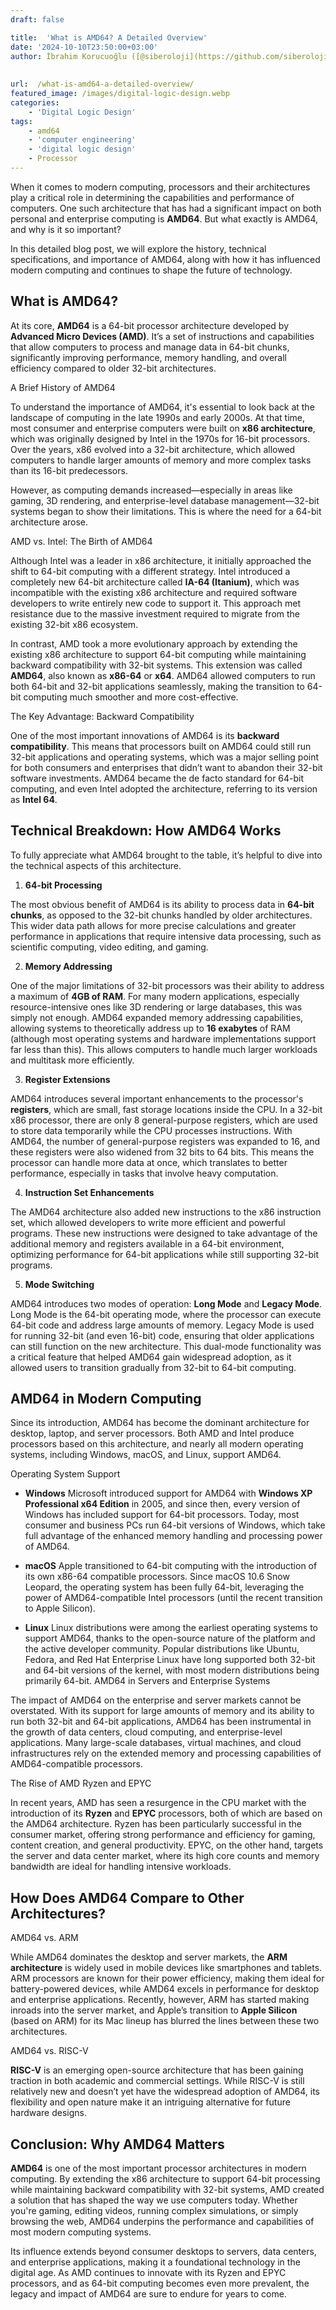 ```yaml
---
draft: false

title:  'What is AMD64? A Detailed Overview'
date: '2024-10-10T23:50:00+03:00'
author: İbrahim Korucuoğlu ([@siberoloji](https://github.com/siberoloji))
 
 
url:  /what-is-amd64-a-detailed-overview/ 
featured_image: /images/digital-logic-design.webp
categories:
    - 'Digital Logic Design'
tags:
    - amd64
    - 'computer engineering'
    - 'digital logic design'
    - Processor
---
```

When it comes to modern computing, processors and their architectures play a critical role in determining the capabilities and performance of computers. One such architecture that has had a significant impact on both personal and enterprise computing is **AMD64**. But what exactly is AMD64, and why is it so important?

In this detailed blog post, we will explore the history, technical specifications, and importance of AMD64, along with how it has influenced modern computing and continues to shape the future of technology.

## What is AMD64?

At its core, **AMD64** is a 64-bit processor architecture developed by **Advanced Micro Devices (AMD)**. It’s a set of instructions and capabilities that allow computers to process and manage data in 64-bit chunks, significantly improving performance, memory handling, and overall efficiency compared to older 32-bit architectures.

A Brief History of AMD64

To understand the importance of AMD64, it's essential to look back at the landscape of computing in the late 1990s and early 2000s. At that time, most consumer and enterprise computers were built on **x86 architecture**, which was originally designed by Intel in the 1970s for 16-bit processors. Over the years, x86 evolved into a 32-bit architecture, which allowed computers to handle larger amounts of memory and more complex tasks than its 16-bit predecessors.

However, as computing demands increased—especially in areas like gaming, 3D rendering, and enterprise-level database management—32-bit systems began to show their limitations. This is where the need for a 64-bit architecture arose.

AMD vs. Intel: The Birth of AMD64

Although Intel was a leader in x86 architecture, it initially approached the shift to 64-bit computing with a different strategy. Intel introduced a completely new 64-bit architecture called **IA-64 (Itanium)**, which was incompatible with the existing x86 architecture and required software developers to write entirely new code to support it. This approach met resistance due to the massive investment required to migrate from the existing 32-bit x86 ecosystem.

In contrast, AMD took a more evolutionary approach by extending the existing x86 architecture to support 64-bit computing while maintaining backward compatibility with 32-bit systems. This extension was called **AMD64**, also known as **x86-64** or **x64**. AMD64 allowed computers to run both 64-bit and 32-bit applications seamlessly, making the transition to 64-bit computing much smoother and more cost-effective.

The Key Advantage: Backward Compatibility

One of the most important innovations of AMD64 is its **backward compatibility**. This means that processors built on AMD64 could still run 32-bit applications and operating systems, which was a major selling point for both consumers and enterprises that didn’t want to abandon their 32-bit software investments. AMD64 became the de facto standard for 64-bit computing, and even Intel adopted the architecture, referring to its version as **Intel 64**.

## Technical Breakdown: How AMD64 Works

To fully appreciate what AMD64 brought to the table, it’s helpful to dive into the technical aspects of this architecture.

1. **64-bit Processing**

The most obvious benefit of AMD64 is its ability to process data in **64-bit chunks**, as opposed to the 32-bit chunks handled by older architectures. This wider data path allows for more precise calculations and greater performance in applications that require intensive data processing, such as scientific computing, video editing, and gaming.

2. **Memory Addressing**

One of the major limitations of 32-bit processors was their ability to address a maximum of **4GB of RAM**. For many modern applications, especially resource-intensive ones like 3D rendering or large databases, this was simply not enough. AMD64 expanded memory addressing capabilities, allowing systems to theoretically address up to **16 exabytes** of RAM (although most operating systems and hardware implementations support far less than this). This allows computers to handle much larger workloads and multitask more efficiently.

3. **Register Extensions**

AMD64 introduces several important enhancements to the processor's **registers**, which are small, fast storage locations inside the CPU. In a 32-bit x86 processor, there are only 8 general-purpose registers, which are used to store data temporarily while the CPU processes instructions. With AMD64, the number of general-purpose registers was expanded to 16, and these registers were also widened from 32 bits to 64 bits. This means the processor can handle more data at once, which translates to better performance, especially in tasks that involve heavy computation.

4. **Instruction Set Enhancements**

The AMD64 architecture also added new instructions to the x86 instruction set, which allowed developers to write more efficient and powerful programs. These new instructions were designed to take advantage of the additional memory and registers available in a 64-bit environment, optimizing performance for 64-bit applications while still supporting 32-bit programs.

5. **Mode Switching**

AMD64 introduces two modes of operation: **Long Mode** and **Legacy Mode**. Long Mode is the 64-bit operating mode, where the processor can execute 64-bit code and address large amounts of memory. Legacy Mode is used for running 32-bit (and even 16-bit) code, ensuring that older applications can still function on the new architecture. This dual-mode functionality was a critical feature that helped AMD64 gain widespread adoption, as it allowed users to transition gradually from 32-bit to 64-bit computing.

## AMD64 in Modern Computing

Since its introduction, AMD64 has become the dominant architecture for desktop, laptop, and server processors. Both AMD and Intel produce processors based on this architecture, and nearly all modern operating systems, including Windows, macOS, and Linux, support AMD64.

Operating System Support
* **Windows** Microsoft introduced support for AMD64 with **Windows XP Professional x64 Edition** in 2005, and since then, every version of Windows has included support for 64-bit processors. Today, most consumer and business PCs run 64-bit versions of Windows, which take full advantage of the enhanced memory handling and processing power of AMD64.

* **macOS** Apple transitioned to 64-bit computing with the introduction of its own x86-64 compatible processors. Since macOS 10.6 Snow Leopard, the operating system has been fully 64-bit, leveraging the power of AMD64-compatible Intel processors (until the recent transition to Apple Silicon).

* **Linux** Linux distributions were among the earliest operating systems to support AMD64, thanks to the open-source nature of the platform and the active developer community. Popular distributions like Ubuntu, Fedora, and Red Hat Enterprise Linux have long supported both 32-bit and 64-bit versions of the kernel, with most modern distributions being primarily 64-bit.
AMD64 in Servers and Enterprise Systems

The impact of AMD64 on the enterprise and server markets cannot be overstated. With its support for large amounts of memory and its ability to run both 32-bit and 64-bit applications, AMD64 has been instrumental in the growth of data centers, cloud computing, and enterprise-level applications. Many large-scale databases, virtual machines, and cloud infrastructures rely on the extended memory and processing capabilities of AMD64-compatible processors.

The Rise of AMD Ryzen and EPYC

In recent years, AMD has seen a resurgence in the CPU market with the introduction of its **Ryzen** and **EPYC** processors, both of which are based on the AMD64 architecture. Ryzen has been particularly successful in the consumer market, offering strong performance and efficiency for gaming, content creation, and general productivity. EPYC, on the other hand, targets the server and data center market, where its high core counts and memory bandwidth are ideal for handling intensive workloads.

## How Does AMD64 Compare to Other Architectures?

AMD64 vs. ARM

While AMD64 dominates the desktop and server markets, the **ARM architecture** is widely used in mobile devices like smartphones and tablets. ARM processors are known for their power efficiency, making them ideal for battery-powered devices, while AMD64 excels in performance for desktop and enterprise applications. Recently, however, ARM has started making inroads into the server market, and Apple’s transition to **Apple Silicon** (based on ARM) for its Mac lineup has blurred the lines between these two architectures.

AMD64 vs. RISC-V

**RISC-V** is an emerging open-source architecture that has been gaining traction in both academic and commercial settings. While RISC-V is still relatively new and doesn’t yet have the widespread adoption of AMD64, its flexibility and open nature make it an intriguing alternative for future hardware designs.

## Conclusion: Why AMD64 Matters

**AMD64** is one of the most important processor architectures in modern computing. By extending the x86 architecture to support 64-bit processing while maintaining backward compatibility with 32-bit systems, AMD created a solution that has shaped the way we use computers today. Whether you're gaming, editing videos, running complex simulations, or simply browsing the web, AMD64 underpins the performance and capabilities of most modern computing systems.

Its influence extends beyond consumer desktops to servers, data centers, and enterprise applications, making it a foundational technology in the digital age. As AMD continues to innovate with its Ryzen and EPYC processors, and as 64-bit computing becomes even more prevalent, the legacy and impact of AMD64 are sure to endure for years to come.
